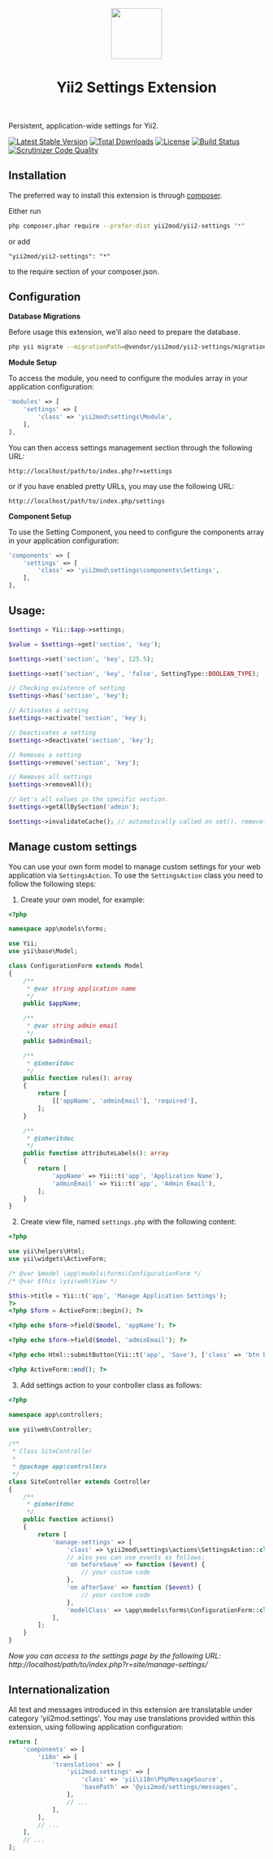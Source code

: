 <p align="center">
    <a href="https://github.com/yiisoft" target="_blank">
        <img src="https://avatars0.githubusercontent.com/u/993323" height="100px">
    </a>
    <h1 align="center">Yii2 Settings Extension</h1>
    <br>
</p>

Persistent, application-wide settings for Yii2.

[![Latest Stable Version](https://poser.pugx.org/yii2mod/yii2-settings/v/stable)](https://packagist.org/packages/yii2mod/yii2-settings) [![Total Downloads](https://poser.pugx.org/yii2mod/yii2-settings/downloads)](https://packagist.org/packages/yii2mod/yii2-settings) [![License](https://poser.pugx.org/yii2mod/yii2-settings/license)](https://packagist.org/packages/yii2mod/yii2-settings)
[![Build Status](https://travis-ci.org/yii2mod/yii2-settings.svg?branch=master)](https://travis-ci.org/yii2mod/yii2-settings)
[![Scrutinizer Code Quality](https://scrutinizer-ci.com/g/yii2mod/yii2-settings/badges/quality-score.png?b=master)](https://scrutinizer-ci.com/g/yii2mod/yii2-settings/?branch=master)

Installation
------------

The preferred way to install this extension is through [composer](http://getcomposer.org/download/).

Either run

```sh
php composer.phar require --prefer-dist yii2mod/yii2-settings "*"
```

or add

```
"yii2mod/yii2-settings": "*"
```

to the require section of your composer.json.

Configuration
-------------

**Database Migrations**

Before usage this extension, we'll also need to prepare the database.

```sh
php yii migrate --migrationPath=@vendor/yii2mod/yii2-settings/migrations
```

**Module Setup**

To access the module, you need to configure the modules array in your application configuration:
```php
'modules' => [
    'settings' => [
        'class' => 'yii2mod\settings\Module',
    ],
],
```

You can then access settings management section through the following URL:

```
http://localhost/path/to/index.php?r=settings
```

or if you have enabled pretty URLs, you may use the following URL:

```
http://localhost/path/to/index.php/settings
```

**Component Setup**

To use the Setting Component, you need to configure the components array in your application configuration:
```php
'components' => [
    'settings' => [
        'class' => 'yii2mod\settings\components\Settings',
    ],
],
```

Usage:
---------
```php
$settings = Yii::$app->settings;

$value = $settings->get('section', 'key');

$settings->set('section', 'key', 125.5);

$settings->set('section', 'key', 'false', SettingType::BOOLEAN_TYPE);

// Checking existence of setting
$settings->has('section', 'key');

// Activates a setting
$settings->activate('section', 'key');

// Deactivates a setting
$settings->deactivate('section', 'key');

// Removes a setting
$settings->remove('section', 'key');

// Removes all settings
$settings->removeAll();

// Get's all values in the specific section.
$settings->getAllBySection('admin');

$settings->invalidateCache(); // automatically called on set(), remove();
```

Manage custom settings
----------------------

You can use your own form model to manage custom settings for your web application via `SettingsAction`.
To use the `SettingsAction` class you need to follow the following steps:

1) Create your own model, for example:

```php
<?php

namespace app\models\forms;

use Yii;
use yii\base\Model;

class ConfigurationForm extends Model
{
    /**
     * @var string application name
     */
    public $appName;

    /**
     * @var string admin email
     */
    public $adminEmail;

    /**
     * @inheritdoc
     */
    public function rules(): array
    {
        return [
            [['appName', 'adminEmail'], 'required'],
        ];
    }

    /**
     * @inheritdoc
     */
    public function attributeLabels(): array
    {
        return [
            'appName' => Yii::t('app', 'Application Name'),
            'adminEmail' => Yii::t('app', 'Admin Email'),
        ];
    }
}
```

2) Create view file, named `settings.php` with the following content:

```php
<?php

use yii\helpers\Html;
use yii\widgets\ActiveForm;

/* @var $model \app\models\forms\ConfigurationForm */
/* @var $this \yii\web\View */

$this->title = Yii::t('app', 'Manage Application Settings');
?>
<?php $form = ActiveForm::begin(); ?>

<?php echo $form->field($model, 'appName'); ?>

<?php echo $form->field($model, 'adminEmail'); ?>

<?php echo Html::submitButton(Yii::t('app', 'Save'), ['class' => 'btn btn-success']) ?>

<?php ActiveForm::end(); ?>

```

3) Add settings action to your controller class as follows:

```php
<?php

namespace app\controllers;

use yii\web\Controller;

/**
 * Class SiteController
 *
 * @package app\controllers
 */
class SiteController extends Controller
{
    /**
     * @inheritdoc
     */
    public function actions()
    {
        return [
            'manage-settings' => [
                'class' => \yii2mod\settings\actions\SettingsAction::class,
                // also you can use events as follows:
                'on beforeSave' => function ($event) {
                    // your custom code
                },
                'on afterSave' => function ($event) {
                    // your custom code
                },
                'modelClass' => \app\models\forms\ConfigurationForm::class,
            ],
        ];
    }
}
```

*Now you can access to the settings page by the following URL: http://localhost/path/to/index.php?r=site/manage-settings/*



Internationalization
----------------------

All text and messages introduced in this extension are translatable under category 'yii2mod.settings'.
You may use translations provided within this extension, using following application configuration:

```php
return [
    'components' => [
        'i18n' => [
            'translations' => [
                'yii2mod.settings' => [
                    'class' => 'yii\i18n\PhpMessageSource',
                    'basePath' => '@yii2mod/settings/messages',
                ],
                // ...
            ],
        ],
        // ...
    ],
    // ...
];
```




